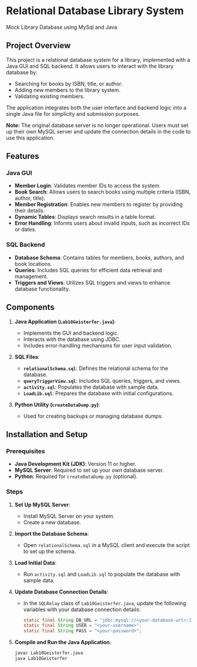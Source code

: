 # Relational Database Library System
Mock Library Database using MySql and Java

## Project Overview
This project is a relational database system for a library, implemented with a Java GUI and SQL backend. It allows users to interact with the library database by:
- Searching for books by ISBN, title, or author.
- Adding new members to the library system.
- Validating existing members.

The application integrates both the user interface and backend logic into a single Java file for simplicity and submission purposes. 

**Note:** The original database server is no longer operational. Users must set up their own MySQL server and update the connection details in the code to use this application.

## Features
### Java GUI
- **Member Login**: Validates member IDs to access the system.
- **Book Search**: Allows users to search books using multiple criteria (ISBN, author, title).
- **Member Registration**: Enables new members to register by providing their details.
- **Dynamic Tables**: Displays search results in a table format.
- **Error Handling**: Informs users about invalid inputs, such as incorrect IDs or dates.

### SQL Backend
- **Database Schema**: Contains tables for members, books, authors, and book locations.
- **Queries**: Includes SQL queries for efficient data retrieval and management.
- **Triggers and Views**: Utilizes SQL triggers and views to enhance database functionality.

## Components
1. **Java Application (`Lab10Geisterfer.java`)**:
   - Implements the GUI and backend logic.
   - Interacts with the database using JDBC.
   - Includes error-handling mechanisms for user input validation.

2. **SQL Files**:
   - **`relationalSchema.sql`**: Defines the relational schema for the database.
   - **`queryTriggerView.sql`**: Includes SQL queries, triggers, and views.
   - **`activity.sql`**: Populates the database with sample data.
   - **`LoadLib.sql`**: Prepares the database with initial configurations.

3. **Python Utility (`createDataDump.py`)**:
   - Used for creating backups or managing database dumps.

## Installation and Setup
### Prerequisites
- **Java Development Kit (JDK)**: Version 11 or higher.
- **MySQL Server**: Required to set up your own database server.
- **Python**: Required for `createDataDump.py` (optional).

### Steps
1. **Set Up MySQL Server**:
   - Install MySQL Server on your system.
   - Create a new database.

2. **Import the Database Schema**:
   - Open `relationalSchema.sql` in a MySQL client and execute the script to set up the schema.

3. **Load Initial Data**:
   - Run `activity.sql` and `LoadLib.sql` to populate the database with sample data.

4. **Update Database Connection Details**:
   - In the `SQLRelay` class of `Lab10Geisterfer.java`, update the following variables with your database connection details:
     ```java
     static final String DB_URL = "jdbc:mysql://<your-database-url>:3306/<your-database-name>";
     static final String USER = "<your-username>";
     static final String PASS = "<your-password>";
     ```

5. **Compile and Run the Java Application**:
   ```bash
   javac Lab10Geisterfer.java
   java Lab10Geisterfer
